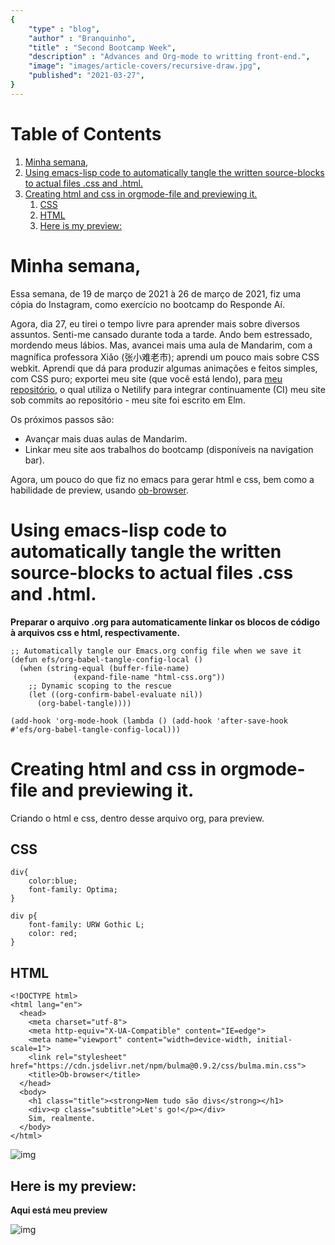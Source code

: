```yaml
---
{
	"type" : "blog",
	"author" : "Branquinho",
	"title" : "Second Bootcamp Week",
	"description" : "Advances and Org-mode to writting front-end.",
	"image": "images/article-covers/recursive-draw.jpg",
	"published": "2021-03-27",
}
---
```


# Table of Contents

1.  [Minha semana,](#orgabad9f7)
2.  [Using emacs-lisp code to automatically tangle the written source-blocks to actual files .css and .html.](#org532b2be)
3.  [Creating html and css in orgmode-file and previewing it.](#orgb749298)
    1.  [CSS](#org127fc17)
    2.  [HTML](#org893a535)
    3.  [Here is my preview:](#orgc73e27d)



<a id="orgabad9f7"></a>

# Minha semana,

Essa semana, de  19 de  março de 2021  à 26 de março de 2021, fiz uma cópia do Instagram, como exercício no bootcamp do Responde Aí.

Agora, dia 27, eu tirei o tempo livre para aprender mais sobre diversos assuntos. Senti-me cansado durante toda a tarde. Ando bem estressado, mordendo meus lábios. Mas, avancei mais uma aula de Mandarim, com a magnífica professora Xiǎo (张小难老市); aprendi um pouco mais sobre CSS webkit. Aprendi que dá para produzir algumas animações e feitos simples, com CSS puro; exportei meu site (que você está lendo), para [meu repositório](https://github.com/BuddhiLW/elm-pages-starter), o qual utiliza o Netilify para integrar continuamente (CI) meu site sob commits ao repositório - meu site foi escrito em Elm.

Os próximos passos são:

-   Avançar mais duas aulas de Mandarim.
-   Linkar meu site aos trabalhos do bootcamp (disponíveis na navigation bar).

Agora, um pouco do que fiz no emacs para gerar html e css, bem como a habilidade de preview, usando [ob-browser](https://github.com/krisajenkins/ob-browser).


<a id="org532b2be"></a>

# Using emacs-lisp code to automatically tangle the written source-blocks to actual files .css and .html.

**Preparar o arquivo .org para automaticamente linkar os blocos de código à arquivos css e html, respectivamente.**

    ;; Automatically tangle our Emacs.org config file when we save it
    (defun efs/org-babel-tangle-config-local ()
      (when (string-equal (buffer-file-name)
    		      (expand-file-name "html-css.org"))
        ;; Dynamic scoping to the rescue
        (let ((org-confirm-babel-evaluate nil))
          (org-babel-tangle))))
    
    (add-hook 'org-mode-hook (lambda () (add-hook 'after-save-hook #'efs/org-babel-tangle-config-local)))


<a id="orgb749298"></a>

# Creating html and css in orgmode-file and previewing it.

Criando o html e css, dentro desse arquivo org, para preview.


<a id="org127fc17"></a>

## CSS

    div{
        color:blue;
        font-family: Optima;
    }
    
    div p{
        font-family: URW Gothic L;
        color: red;
    }


<a id="org893a535"></a>

## HTML

    <!DOCTYPE html>
    <html lang="en">
      <head>
        <meta charset="utf-8">
        <meta http-equiv="X-UA-Compatible" content="IE=edge">
        <meta name="viewport" content="width=device-width, initial-scale=1">
        <link rel="stylesheet" href="https://cdn.jsdelivr.net/npm/bulma@0.9.2/css/bulma.min.css">
        <title>Ob-browser</title>
      </head>
      <body>
        <h1 class="title"><strong>Nem tudo são divs</strong></h1>
        <div><p class="subtitle">Let's go!</p></div>
        Sim, realmente.
      </body>
    </html>

![img](demo.png)


<a id="orgc73e27d"></a>

## Here is my preview:

**Aqui está meu preview**

![img]([[file:~/PP/Front-end/Org-mode/demo.png][file:~/PP/Front-end/Org-mode/demo.png]])

